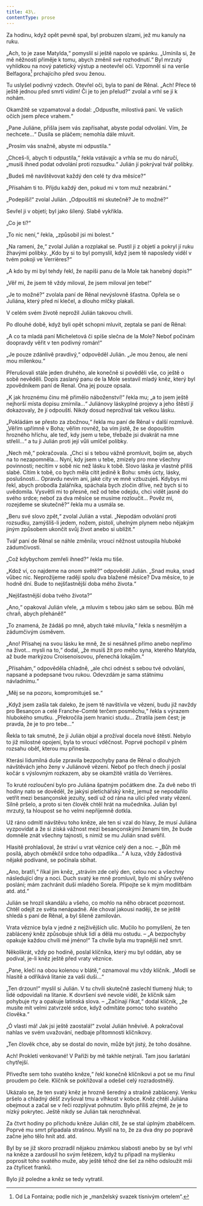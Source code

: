 ```yaml
---
title: 43\.
contentType: prose
---
```


<section>

Za hodinu, když opět pevně spal, byl probuzen slzami, jež mu kanuly na ruku.

„Ach, to je zase Matylda,“ pomyslil si ještě napolo ve spánku. „Umínila si, že mě něžností přiměje k tomu, abych změnil své rozhodnutí.“ Byl mrzutý vyhlídkou na nový patetický výstup a neotevřel oči. Vzpomněl si na verše Belfagora[^26] prchajícího před svou ženou.

Tu uslyšel podivný vzdech. Otevřel oči, byla to paní de Rênal. „Ach! Přece tě ještě jednou před smrtí vidím! Či je to jen přelud?“ zvolal a vrhl se jí k nohám.

Okamžitě se vzpamatoval a dodal: „Odpusťte, milostivá paní. Ve vašich očích jsem přece vrahem.“

„Pane Juliáne, přišla jsem vás zapřísahat, abyste podal odvolání. Vím, že nechcete…“ Dusila se pláčem; nemohla dále mluvit.

„Prosím vás snažně, abyste mi odpustila.“

„Chceš-li, abych ti odpustila,“ řekla vstávajíc a vrhla se mu do náručí, „musíš ihned podat odvolání proti rozsudku.“ Julián jí pokrýval tvář polibky.

„Budeš mě navštěvovat každý den celé ty dva měsíce?“

„Přísahám ti to. Přijdu každý den, pokud mi v tom muž nezabrání.“

„Podepíši!“ zvolal Julián. „Odpouštíš mi skutečně? Je to možné?“

Sevřel ji v objetí; byl jako šílený. Slabě vykřikla.

„Co je ti?“

„To nic není,“ řekla, „způsobil jsi mi bolest.“

„Na rameni, že,“ zvolal Julián a rozplakal se. Pustil ji z objetí a pokryl jí ruku žhavými polibky. „Kdo by si to byl pomyslil, když jsem tě naposledy viděl v tvém pokoji ve Verrières?“

„A kdo by mi byl tehdy řekl, že napíši panu de la Mole tak hanebný dopis?“

„Věř mi, že jsem tě vždy miloval, že jsem miloval jen tebe!“

„Je to možné?“ zvolala paní de Rênal nevýslovně šťastna. Opřela se o Juliána, který před ní klečel, a dlouho mlčky plakali.

V celém svém životě neprožil Julián takovou chvíli.

Po dlouhé době, když byli opět schopni mluvit, zeptala se paní de Rênal:

„A co ta mladá paní Micheletová či spíše slečna de la Mole? Neboť počínám doopravdy věřit v ten podivný román!“

„Je pouze zdánlivě pravdivý,“ odpověděl Julián. „Je mou ženou, ale není mou milenkou.“

Přerušovali stále jeden druhého, ale konečně si pověděli vše, co ještě o sobě nevěděli. Dopis zaslaný panu de la Mole sestavil mladý kněz, který byl zpovědníkem paní de Renal. Ona jej pouze opsala.

„K jak hroznému činu mě přimělo náboženství!“ řekla mu; „a to jsem ještě nejhorší místa dopisu zmírnila…“ Juliánovy láskyplné projevy a jeho štěstí jí dokazovaly, že jí odpouští. Nikdy dosud neprožíval tak velkou lásku.

„Pokládám se přesto za zbožnou,“ řekla mu paní de Rênal v další rozmluvě. „Věřím upřímně v Boha; věřím rovněž, ba vím jistě, že se dopouštím hrozného hříchu, ale teď, kdy jsem u tebe, třebaže jsi dvakrát na mne střelil…“ a tu ji Julián proti její vůli umlčel polibky.

„Nech mě,“ pokračovala. „Chci si s tebou vážně promluvit, bojím se, abych na to nezapomněla… Nyní, kdy jsem u tebe, zmizely pro mne všechny povinnosti; necítím v sobě nic než lásku k tobě. Slovo láska je vlastně příliš slabé. Cítím k tobě, co bych měla cítit jedině k Bohu: směs úcty, lásky, poslušnosti… Opravdu nevím ani, jaké city ve mně vzbuzuješ. Kdybys mi řekl, abych probodla žalářníka, spáchala bych zločin dříve, než bych si to uvědomila. Vysvětli mi to přesně, než od tebe odejdu, chci vidět jasně do svého srdce; neboť za dva měsíce se musíme rozloučit… Pověz mi, rozejdeme se skutečně?“ řekla mu a usmála se.

„Beru své slovo zpět,“ zvolal Julián a vstal. „Nepodám odvolání proti rozsudku, zamýšlíš-li jedem, nožem, pistolí, uhelným plynem nebo nějakým jiným způsobem ukončit svůj život anebo si ublížit.“

Tvář paní de Rênal se náhle změnila; vroucí něžnost ustoupila hluboké zádumčivosti.

„Což kdybychom zemřeli ihned?“ řekla mu tiše.

„Kdož ví, co najdeme na onom světě?“ odpověděl Julián. „Snad muka, snad vůbec nic. Neprožijeme raději spolu dva blažené měsíce? Dva měsíce, to je hodně dní. Bude to nejšťastnější doba mého života.“

„Nejšťastnější doba tvého života?“

„Ano,“ opakoval Julián vřele, „a mluvím s tebou jako sám se sebou. Bůh mě chraň, abych přeháněl!“

„To znamená, že žádáš po mně, abych také mluvila,“ řekla s nesmělým a zádumčivým úsměvem.

„Ano! Přísahej na svou lásku ke mně, že si nesáhneš přímo anebo nepřímo na život… mysli na to,“ dodal, „že musíš žít pro mého syna, kterého Matylda, až bude markýzou Croisenoisovou, přenechá lokajům.“

„Přísahám,“ odpověděla chladně, „ale chci odnést s sebou tvé odvolání, napsané a podepsané tvou rukou. Odevzdám je sama státnímu návladnímu.“

„Měj se na pozoru, kompromituješ se.“

„Když jsem zašla tak daleko, že jsem tě navštívila ve vězení, budu již navždy pro Besançon a celé Franche-Comté terčem posměchu,“ řekla s výrazem hlubokého smutku. „Překročila jsem hranici studu… Ztratila jsem čest; je pravda, že je to pro tebe…“

Řekla to tak smutně, že ji Julián objal a prožíval docela nové štěstí. Nebylo to již milostné opojení, byla to vroucí vděčnost. Poprvé pochopil v plném rozsahu oběť, kterou mu přinesla.

Kterási lidumilná duše zpravila bezpochyby pana de Rênal o dlouhých návštěvách jeho ženy v Juliánově vězení. Neboť po třech dnech jí poslal kočár s výslovným rozkazem, aby se okamžitě vrátila do Verrières.

To kruté rozloučení bylo pro Juliána špatným počátkem dne. Za dvě nebo tři hodiny nato se dověděl, že jakýsi pletichářský kněz, jemuž se nepodařilo vetřít mezi besançonské jezuity, sedí už od rána na ulici před vraty vězení. Silně pršelo, a proto si ten člověk chtěl hrát na mučedníka. Julián byl mrzutý, ta hloupost se ho velmi nepříjemně dotkla.

Už ráno odmítl návštěvu toho kněze, ale ten si vzal do hlavy, že musí Juliána vyzpovídat a že si získá vážnost mezi besançonskými ženami tím, že bude domněle znát všechny tajnosti, s nimiž se mu Julián snad svěřil.

Hlasitě prohlašoval, že stráví u vrat věznice celý den a noc. – „Bůh mě posílá, abych obměkčil srdce toho odpadlíka…“ A luza, vždy žádostivá nějaké podívané, se počínala sbíhat.

„Ano, bratři,“ říkal jim kněz, „strávím zde celý den, celou noc a všechny následující dny a noci. Duch svatý ke mně promluvil, bylo mi shůry svěřeno poslání; mám zachránit duši mladého Sorela. Připojte se k mým modlitbám atd. atd.“

Julián se hrozil skandálu a všeho, co mohlo na něho obracet pozornost. Chtěl odejít ze světa nenápadně. Ale choval jakousi naději, že se ještě shledá s paní de Rênal, a byl šíleně zamilován.

Vrata věznice byla v jedné z nejživějších ulic. Mučilo ho pomyšlení, že ten zablácený kněz způsobuje shluk lidí a dělá mu ostudu. – „A bezpochyby opakuje každou chvíli mé jméno!“ Ta chvíle byla mu trapnější než smrt.

Několikrát, vždy po hodině, poslal klíčníka, který mu byl oddán, aby se podíval, je-li kněz ještě před vraty věznice.

„Pane, klečí na obou kolenou v blátě,“ oznamoval mu vždy klíčník. „Modlí se hlasitě a odříkává litanie za vaši duši…“

„Ten drzoun!“ myslil si Julián. V tu chvíli skutečně zaslechl tlumený hluk; to lidé odpovídali na litanie. K dovršení své nevole viděl, že klíčník sám pohybuje rty a opakuje latinská slova. – „Začínají říkat,“ dodal klíčník, „že musíte mít velmi zatvrzelé srdce, když odmítáte pomoc toho svatého člověka.“

„Ó vlasti má! Jak jsi ještě zaostalá!“ zvolal Julián hněvivě. A pokračoval nahlas ve svém uvažování, nedbaje přítomnosti klíčníkovy.

„Ten člověk chce, aby se dostal do novin, může být jistý, že toho dosáhne.

Ach! Prokletí venkované! V Paříži by mě takhle netýrali. Tam jsou šarlatáni chytřejší.

Přiveďte sem toho svatého kněze,“ řekl konečně klíčníkovi a pot se mu řinul proudem po čele. Klíčník se pokřižoval a odešel celý rozradostnělý.

Ukázalo se, že ten svatý kněz je hrozně šeredný a strašně zablácený. Venku pršelo a chladný déšť zvyšoval tmu a vlhkost v kobce. Kněz chtěl Juliána obejmout a začal se v řeči rozplývat pohnutím. Bylo příliš zřejmé, že je to nízký pokrytec. Ještě nikdy se Julián tak nerozhněval.

Za čtvrt hodiny po příchodu kněze Julián cítil, že se stal úplným zbabělcem. Poprvé mu smrt připadala strašnou. Myslil na to, že za dva dny po popravě začne jeho tělo hnít atd. atd.

Byl by se již skoro prozradil nějakou známkou slabosti anebo by se byl vrhl na kněze a zardousil ho svým řetězem, když tu připadl na myšlenku poprosit toho svatého muže, aby ještě téhož dne šel za něho odsloužit mši za čtyřicet franků.

Bylo již poledne a kněz se tedy vytratil.

</section>

[^1]: V mincích po 6 francích.

[^2]: Citáty z Byrona jsou v překladu Pavla Eisnera.

[^3]: Hrdinka veršované povídky ,,Paní z Vergy“ hynoucí v domnění, že ji zradil milenec.

[^4]: Překlad J. V. Sládka.

[^5]: Náboženské spolky služebnictva, jejichž prostřednictvím církev získávala spojence v šlechtických domech.

[^6]: Podívejte se na stranu 130.

[^7]: Věřte mi.

[^8]: Co je psáno, to je dáno.

[^9]: Chytrému napověz.

[^10]: Buď zdráv a miluj mě.

[^11]: Viz v Louvru vévodu Františka Aquitánského, odkládajícího přilbu a beroucího na sebe mnišský hábit, č. 1130 (_pozn. aut._).

[^12]: Francouzská mystička.

[^13]: Venkove, kdy tě spatřím (citát je však z Horatia).

[^14]: Jsem při tobě, je to moje dílo.

[^15]: Proslulý kejklíř (pozn. autora).

[^16]: Rossiniho opera.

[^17]: To mluví nespokojenec (poznámka Molièrova k Tartuffovi). _Pozn. autora._

[^18]: Biskup a ministr narozený v Besançonu.

[^19]: Redaktoři satirického časopisu, uvěznění pro urážku vlády.

[^20]: Musím se potrestat, jestliže jsem příliš milovala.

[^21]: Syn zedníka, který velel části roajalistické armády při vendéském povstání.

[^22]: Slavný kazatel.

[^23]: Jestliže dovolí osud.

[^24]: Od této chvíle již neřeknu ani slovo.

[^25]: Zde mluví z něho jakobín (_Pozn. aut.)._

[^26]: Od La Fontaina; podle nich je „manželský svazek tísnivým ortelem“.
